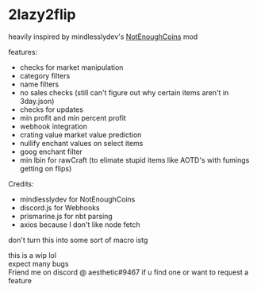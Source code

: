 # 2lazy2flip
heavily inspired by mindlesslydev's [NotEnoughCoins](https://github.com/mindlesslydev/NotEnoughCoins) mod  

features:
- checks for market manipulation
- category filters 
- name filters
- no sales checks (still can't figure out why certain items aren't in 3day.json)
- checks for updates 
- min profit and min percent profit
- webhook integration
- crating value market value prediction 
- nullify enchant values on select items
- goog enchant filter
- min lbin for rawCraft (to elimate stupid items like AOTD's with fumings getting on flips)

Credits:
- mindlesslydev for NotEnoughCoins
- discord.js for Webhooks
- prismarine.js for nbt parsing
- axios because I don't like node fetch

don't turn this into some sort of macro istg

this is a wip lol  
expect many bugs  
Friend me on discord @ aesthetic#9467 if u find one or want to request a feature
